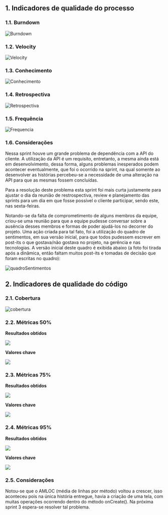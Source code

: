 ## 1. Indicadores de qualidade do processo

### 1.1. Burndown

![Burndown](https://raw.githubusercontent.com/wiki/fga-gpp-mds/2016.2-Time01-WikiLegis/imagens/burndownsprint2.png)

### 1.2. Velocity

![Velocity](https://raw.githubusercontent.com/wiki/fga-gpp-mds/2016.2-Time01-WikiLegis/imagens/velocity2.png)

### 1.3. Conhecimento

![Conhecimento](https://raw.githubusercontent.com/wiki/fga-gpp-mds/2016.2-Time01-WikiLegis/imagens/conhecimento2.png)

### 1.4. Retrospectiva

![Retrospectiva](https://raw.githubusercontent.com/wiki/fga-gpp-mds/2016.2-Time01-WikiLegis/imagens/RetrospectivaSprint2.jpg)

### 1.5. Frequência

![Frequencia](https://raw.githubusercontent.com/wiki/fga-gpp-mds/2016.2-Time01-WikiLegis/imagens/presenca3.png)

### 1.6. Considerações

Nessa sprint houve um grande problema de dependência com a API do cliente. A utilização da API é um requisito, entretanto, a mesma ainda está em desenvolvimento, dessa forma, alguns problemas inesperados podem acontecer eventualmente, que foi o ocorrido na sprint, na qual somente ao desenvolver as histórias percebeu-se a necessidade de uma alteração na API para que as mesmas fossem concluídas.

Para a resolução deste problema esta sprint foi mais curta justamente para ajustar o dia da reunião de restrospectiva, review e planejamento das sprints para um dia em que fosse possível o cliente participar, sendo este, nas sexta-feiras.

Notando-se da falta de comprometimento de alguns membros da equipe, criou-se uma reunião para que a equipe pudesse conversar sobre a ausência desses membros e formas de poder ajudá-los no decorrer do projeto. Uma ação criada para tal fato, foi a utilização do quadro de sentimentos, em sua versão inicial, para que todos pudessem escrever em post-its o que gostava/não gostava no projeto, na gerência e nas tecnologias. A versão inicial deste quadro é exibida abaixo (a foto foi tirada após a dinâmica, então faltam muitos post-its e tomadas de decisão que foram escritas no quadro):

![quadroSentimentos](https://raw.githubusercontent.com/wiki/fga-gpp-mds/2016.2-Time01-WikiLegis/imagens/sent1.jpg)


## 2. Indicadores de qualidade do código

### 2.1. Cobertura

![cobertura](https://raw.githubusercontent.com/wiki/fga-gpp-mds/2016.2-Time01-WikiLegis/imagens/sprint0-cobertura.png)

### 2.2. Métricas 50%

**Resultados obtidos**

![](https://raw.githubusercontent.com/wiki/fga-gpp-mds/2016.2-Time01-WikiLegis/imagens/sprint2_mean.png)

**Valores chave**

![](https://raw.githubusercontent.com/wiki/fga-gpp-mds/2016.2-Time01-WikiLegis/imagens/valores_0.png)

### 2.3. Métricas 75%

**Resultados obtidos**

![](https://raw.githubusercontent.com/wiki/fga-gpp-mds/2016.2-Time01-WikiLegis/imagens/sprint2_upper.png)

**Valores chave**

![](https://raw.githubusercontent.com/wiki/fga-gpp-mds/2016.2-Time01-WikiLegis/imagens/valores_75.png)

### 2.4. Métricas 95%

**Resultados obtidos**

![](https://raw.githubusercontent.com/wiki/fga-gpp-mds/2016.2-Time01-WikiLegis/imagens/sprint2_ninety.png)

**Valores chave**

![](https://raw.githubusercontent.com/wiki/fga-gpp-mds/2016.2-Time01-WikiLegis/imagens/valores_95.png)

### 2.5. Considerações

Notou-se que o AMLOC (média de linhas por método) voltou a crescer, isso aconteceu pois na única história entregue, havia a criação de uma tela, com muitas operações ocorrendo dentro do método onCreate(). Na próxima sprint 3 espera-se resolver tal problema.